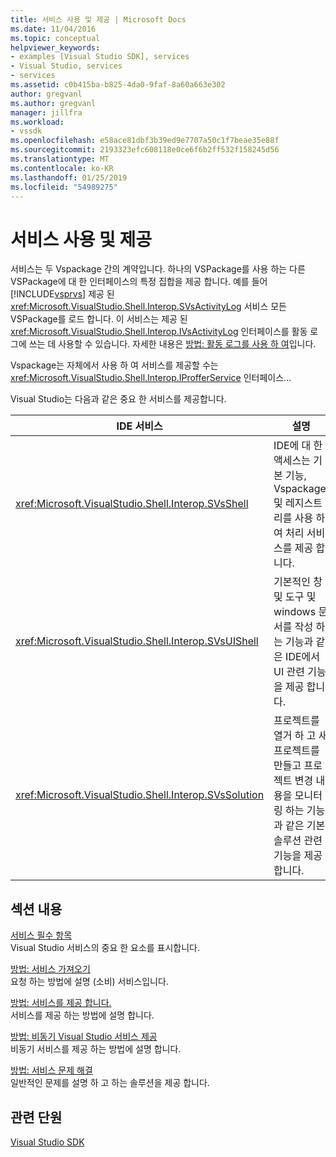 ```yaml
---
title: 서비스 사용 및 제공 | Microsoft Docs
ms.date: 11/04/2016
ms.topic: conceptual
helpviewer_keywords:
- examples [Visual Studio SDK], services
- Visual Studio, services
- services
ms.assetid: c0b415ba-b825-4da0-9faf-8a60a663e302
author: gregvanl
ms.author: gregvanl
manager: jillfra
ms.workload:
- vssdk
ms.openlocfilehash: e58ace81dbf3b39ed9e7707a50c1f7beae35e88f
ms.sourcegitcommit: 2193323efc608118e0ce6f6b2ff532f158245d56
ms.translationtype: MT
ms.contentlocale: ko-KR
ms.lasthandoff: 01/25/2019
ms.locfileid: "54989275"
---
```

# <a name="using-and-providing-services"></a>서비스 사용 및 제공
서비스는 두 Vspackage 간의 계약입니다. 하나의 VSPackage를 사용 하는 다른 VSPackage에 대 한 인터페이스의 특정 집합을 제공 합니다. 예를 들어 [!INCLUDE[vsprvs](../code-quality/includes/vsprvs_md.md)] 제공 된 <xref:Microsoft.VisualStudio.Shell.Interop.SVsActivityLog> 서비스 모든 VSPackage를 로드 합니다. 이 서비스는 제공 된 <xref:Microsoft.VisualStudio.Shell.Interop.IVsActivityLog> 인터페이스를 활동 로그에 쓰는 데 사용할 수 있습니다. 자세한 내용은 [방법: 활동 로그를 사용 하 여](../extensibility/how-to-use-the-activity-log.md)입니다.  
  
 Vspackage는 자체에서 사용 하 여 서비스를 제공할 수는 <xref:Microsoft.VisualStudio.Shell.Interop.IProfferService> 인터페이스...  
  
 Visual Studio는 다음과 같은 중요 한 서비스를 제공합니다.  
  
|IDE 서비스|설명|  
|-----------------|-----------------|  
|<xref:Microsoft.VisualStudio.Shell.Interop.SVsShell>|IDE에 대 한 액세스는 기본 기능, Vspackage, 및 레지스트리를 사용 하 여 처리 서비스를 제공 합니다.|  
|<xref:Microsoft.VisualStudio.Shell.Interop.SVsUIShell>|기본적인 창 및 도구 및 windows 문서를 작성 하는 기능과 같은 IDE에서 UI 관련 기능을 제공 합니다.|  
|<xref:Microsoft.VisualStudio.Shell.Interop.SVsSolution>|프로젝트를 열거 하 고 새 프로젝트를 만들고 프로젝트 변경 내용을 모니터링 하는 기능과 같은 기본 솔루션 관련 기능을 제공 합니다.|  
  
## <a name="in-this-section"></a>섹션 내용  
 [서비스 필수 항목](../extensibility/internals/service-essentials.md)  
 Visual Studio 서비스의 중요 한 요소를 표시합니다.  
  
 [방법: 서비스 가져오기](../extensibility/how-to-get-a-service.md)  
 요청 하는 방법에 설명 (소비) 서비스입니다.  
  
 [방법: 서비스를 제공 합니다.](../extensibility/how-to-provide-a-service.md)  
 서비스를 제공 하는 방법에 설명 합니다.  
  
 [방법: 비동기 Visual Studio 서비스 제공](../extensibility/how-to-provide-an-asynchronous-visual-studio-service.md)  
 비동기 서비스를 제공 하는 방법에 설명 합니다.  
  
 [방법: 서비스 문제 해결](../extensibility/how-to-troubleshoot-services.md)  
 일반적인 문제를 설명 하 고 하는 솔루션을 제공 합니다.  
  
## <a name="related-sections"></a>관련 단원  
 [Visual Studio SDK](../extensibility/visual-studio-sdk.md)